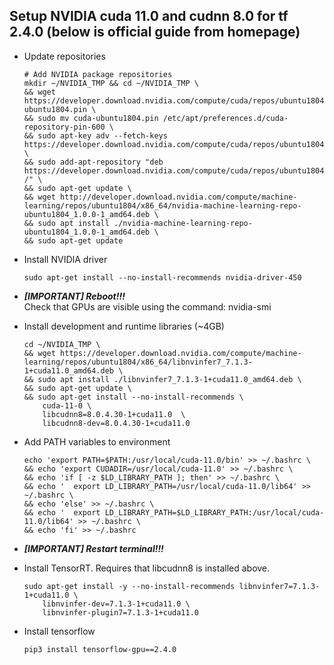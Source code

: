 ## Setup NVIDIA cuda 11.0 and cudnn 8.0 for tf 2.4.0 (below is official guide from homepage)

* Update repositories
    ```
    # Add NVIDIA package repositories
    mkdir ~/NVIDIA_TMP && cd ~/NVIDIA_TMP \
    && wget https://developer.download.nvidia.com/compute/cuda/repos/ubuntu1804/x86_64/cuda-ubuntu1804.pin \
    && sudo mv cuda-ubuntu1804.pin /etc/apt/preferences.d/cuda-repository-pin-600 \
    && sudo apt-key adv --fetch-keys https://developer.download.nvidia.com/compute/cuda/repos/ubuntu1804/x86_64/7fa2af80.pub \
    && sudo add-apt-repository "deb https://developer.download.nvidia.com/compute/cuda/repos/ubuntu1804/x86_64/ /" \
    && sudo apt-get update \
    && wget http://developer.download.nvidia.com/compute/machine-learning/repos/ubuntu1804/x86_64/nvidia-machine-learning-repo-ubuntu1804_1.0.0-1_amd64.deb \
    && sudo apt install ./nvidia-machine-learning-repo-ubuntu1804_1.0.0-1_amd64.deb \
    && sudo apt-get update
    ```

* Install NVIDIA driver
    ```
    sudo apt-get install --no-install-recommends nvidia-driver-450
    ```
* ***[IMPORTANT] Reboot!!!***  
    Check that GPUs are visible using the command: nvidia-smi


* Install development and runtime libraries (~4GB)
    ```
    cd ~/NVIDIA_TMP \
    && wget https://developer.download.nvidia.com/compute/machine-learning/repos/ubuntu1804/x86_64/libnvinfer7_7.1.3-1+cuda11.0_amd64.deb \
    && sudo apt install ./libnvinfer7_7.1.3-1+cuda11.0_amd64.deb \
    && sudo apt-get update \
    && sudo apt-get install --no-install-recommends \
        cuda-11-0 \
        libcudnn8=8.0.4.30-1+cuda11.0  \
        libcudnn8-dev=8.0.4.30-1+cuda11.0
    ```

* Add PATH variables to environment
    ```
    echo 'export PATH=$PATH:/usr/local/cuda-11.0/bin' >> ~/.bashrc \
    && echo 'export CUDADIR=/usr/local/cuda-11.0' >> ~/.bashrc \
    && echo 'if [ -z $LD_LIBRARY_PATH ]; then' >> ~/.bashrc \
    && echo '  export LD_LIBRARY_PATH=/usr/local/cuda-11.0/lib64' >> ~/.bashrc \
    && echo 'else' >> ~/.bashrc \
    && echo '  export LD_LIBRARY_PATH=$LD_LIBRARY_PATH:/usr/local/cuda-11.0/lib64' >> ~/.bashrc \
    && echo 'fi' >> ~/.bashrc  
    ```

* ***[IMPORTANT] Restart terminal!!!***  

* Install TensorRT. Requires that libcudnn8 is installed above.
    ```
    sudo apt-get install -y --no-install-recommends libnvinfer7=7.1.3-1+cuda11.0 \
        libnvinfer-dev=7.1.3-1+cuda11.0 \
        libnvinfer-plugin7=7.1.3-1+cuda11.0
    ```

  
* Install tensorflow
    ```
    pip3 install tensorflow-gpu==2.4.0
    ```
